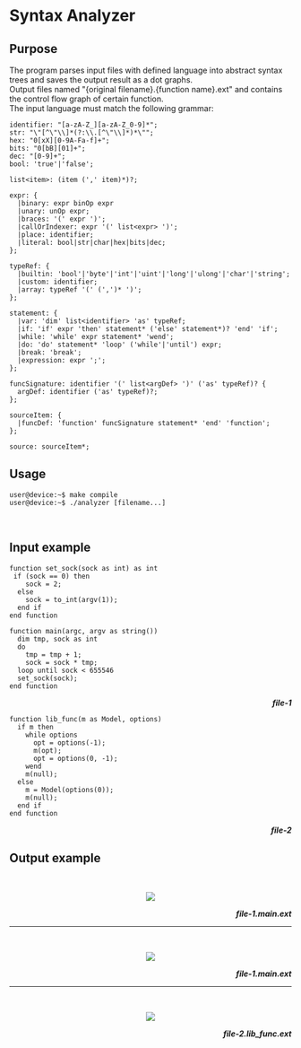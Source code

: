 # Syntax Analyzer
## Purpose
The program parses input files with defined language into abstract syntax trees and saves the output result as a dot graphs. <br/>
Output files named "{original filename}.{function name}.ext" and contains the control flow graph of certain function. <br />
The input language must match the following grammar:
```
identifier: "[a-zA-Z_][a-zA-Z_0-9]*";
str: "\"[^\"\\]*(?:\\.[^\"\\]*)*\"";
hex: "0[xX][0-9A-Fa-f]+";
bits: "0[bB][01]+";
dec: "[0-9]+";
bool: 'true'|'false';

list<item>: (item (',' item)*)?;

expr: {
  |binary: expr binOp expr
  |unary: unOp expr;
  |braces: '(' expr ')';
  |callOrIndexer: expr '(' list<expr> ')';
  |place: identifier;
  |literal: bool|str|char|hex|bits|dec;
};

typeRef: {
  |builtin: 'bool'|'byte'|'int'|'uint'|'long'|'ulong'|'char'|'string';
  |custom: identifier;
  |array: typeRef '(' (',')* ')';
};

statement: {
  |var: 'dim' list<identifier> 'as' typeRef;
  |if: 'if' expr 'then' statement* ('else' statement*)? 'end' 'if';
  |while: 'while' expr statement* 'wend';
  |do: 'do' statement* 'loop' ('while'|'until') expr;
  |break: 'break';
  |expression: expr ';';
};

funcSignature: identifier '(' list<argDef> ')' ('as' typeRef)? {
  argDef: identifier ('as' typeRef)?;
};

sourceItem: {
  |funcDef: 'function' funcSignature statement* 'end' 'function';
};

source: sourceItem*;
```
## Usage
```console
user@device:~$ make compile
user@device:~$ ./analyzer [filename...]
```
<br/>

## Input example
```
function set_sock(sock as int) as int
 if (sock == 0) then
    sock = 2;
  else
    sock = to_int(argv(1));
  end if
end function

function main(argc, argv as string())
  dim tmp, sock as int
  do
    tmp = tmp + 1;
    sock = sock * tmp;
  loop until sock < 655546
  set_sock(sock);
end function
```
<p align="right"><b><i>file-1</i></b></p>

```
function lib_func(m as Model, options)
  if m then
    while options
      opt = options(-1);
      m(opt);
      opt = options(0, -1);
    wend
    m(null);
  else
    m = Model(options(0));
    m(null);
  end if
end function
```
<p align="right"><b><i>file-2</i></b></p>

## Output example

<br />
<p align="center">
  <img src="https://github.com/Tvo-Po/custom-syntax-analyzer/assets/90851216/7b739370-c36a-4619-ba92-22ee223d7707" />
</p>
<p align="right"><b><i>file-1.main.ext</i></b></p>

<hr />

<br />
<p align="center">
  <img src="https://github.com/Tvo-Po/custom-syntax-analyzer/assets/90851216/f642a2ff-eec3-4cc9-bcbd-6e99253eee88" />
</p>
<p align="right"><b><i>file-1.main.ext</i></b></p>


<hr />

<br />
<p align="center">
  <img src="https://github.com/Tvo-Po/custom-syntax-analyzer/assets/90851216/a9feb226-58a8-44a5-80d8-8d24662bfb22" />
</p>
<p align="right"><b><i>file-2.lib_func.ext</i></b></p>
